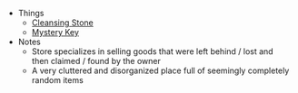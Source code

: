   
- Things 
	- [Cleansing Stone](https://www.dndbeyond.com/magic-items/215548-cleansing-stone)
	- [Mystery Key](https://www.dndbeyond.com/magic-items/27076-mystery-key)
- Notes 
	- Store specializes in selling goods that were left behind / lost and then claimed / found by the owner
	- A very cluttered and disorganized place full of seemingly completely random items
